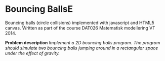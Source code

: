 # Bouncing BallsE #

Bouncing balls (circle collisions) implemented with javascript and HTML5 canvas. Written as part of the course DAT026 Matematisk modellering VT 2014.

**Problem description**
*Implement a 2D bouncing balls program. The program should simulate two bouncing balls jumping around in a rectangular space under the effect of gravity.*

